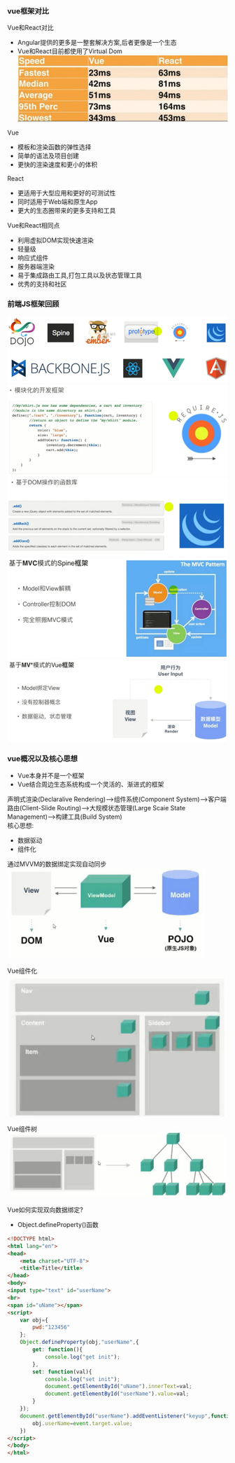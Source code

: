 ### vue框架对比
Vue和React对比<br>
- Angular提供的更多是一整套解决方案,后者更像是一个生态
- Vue和React目前都使用了Virtual Dom
![image](https://github.com/15529343201/Vue2.0-Node.JS-MongoDB/blob/chapter1/image/1.PNG)

Vue<br>
- 模板和渲染函数的弹性选择
- 简单的语法及项目创建
- 更快的渲染速度和更小的体积

React<br>
- 更适用于大型应用和更好的可测试性
- 同时适用于Web端和原生App
- 更大的生态圈带来的更多支持和工具

Vue和React相同点<br>
- 利用虚拟DOM实现快速渲染
- 轻量级
- 响应式组件
- 服务器端渲染
- 易于集成路由工具,打包工具以及状态管理工具
- 优秀的支持和社区

### 前端JS框架回顾
![image](https://github.com/15529343201/Vue2.0-Node.JS-MongoDB/blob/chapter1/image/2.PNG)
![image](https://github.com/15529343201/Vue2.0-Node.JS-MongoDB/blob/chapter1/image/3.PNG)
![image](https://github.com/15529343201/Vue2.0-Node.JS-MongoDB/blob/chapter1/image/4.PNG)
![image](https://github.com/15529343201/Vue2.0-Node.JS-MongoDB/blob/chapter1/image/5.PNG)
![image](https://github.com/15529343201/Vue2.0-Node.JS-MongoDB/blob/chapter1/image/6.PNG)

### vue概况以及核心思想
- Vue本身并不是一个框架
- Vue结合周边生态系统构成一个灵活的、渐进式的框架

声明式渲染(Declaralive Rendering)-->组件系统(Component System)-->客户端路由(Client-Slide Routing)-->大规模状态管理(Large Scaie State Management)-->构建工具(Build System)<br>
核心思想:<br>
- 数据驱动
- 组件化

通过MVVM的数据绑定实现自动同步<br>
![image](https://github.com/15529343201/Vue2.0-Node.JS-MongoDB/blob/chapter1/image/7.PNG)

Vue组件化<br>
![image](https://github.com/15529343201/Vue2.0-Node.JS-MongoDB/blob/chapter1/image/8.PNG)

Vue组件树<br>
![image](https://github.com/15529343201/Vue2.0-Node.JS-MongoDB/blob/chapter1/image/9.PNG)

Vue如何实现双向数据绑定?<br>
- Object.defineProperty()函数
```HTML
<!DOCTYPE html>
<html lang="en">
<head>
    <meta charset="UTF-8">
	<title>Title</title>
</head>
<body>
<input type="text" id="userName">
<br>
<span id="uName"></span>
<script>
    var obj={
	    pwd:"123456"
	};
	Object.defineProperty(obj,"userName",{
	    get: function(){
		    console.log("get init");
		},
		set: function(val){
		    console.log("set init");
			document.getElementById("uName").innerText=val;
			document.getElementById("userName").value=val;
		}
	});
	document.getElementById("userName").addEventListener("keyup",function(event){
	    obj.userName=event.target.value;
	})
</script>
</body>
</html>
```
